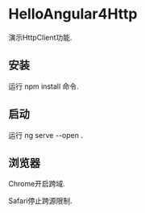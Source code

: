# HelloAngular4Http

演示HttpClient功能.

## 安装

运行 npm install 命令.

## 启动

运行 ng serve --open .

## 浏览器

Chrome开启跨域.

Safari停止跨源限制.
